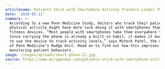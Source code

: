 ```yaml
---
articlename: Patients Stick with Smartphone Activity Trackers Longer Than Wearable Devices
date: '2020-02-11'
summary: >-
  According to a new Penn Medicine Study, doctors who track their patients’
  physical activity might have more luck doing it with smartphones than wearable
  fitness devices. “Most people with smartphones take them everywhere they go.
  Since carrying the phone is already a built-in habit, it makes it much easier
  to use the device to track activity levels,” says Mitesh Patel, the director
  of Penn Medicine’s Nudge Unit. Read on to find out how this improves remotely
  monitoring patient behaviors.
image: /images/uploads/smart-phone-22.jpg
source: https://www.miragenews.com/patients-stick-with-smartphone-activity-trackers-longer-than-wearable-devices/
---
```


